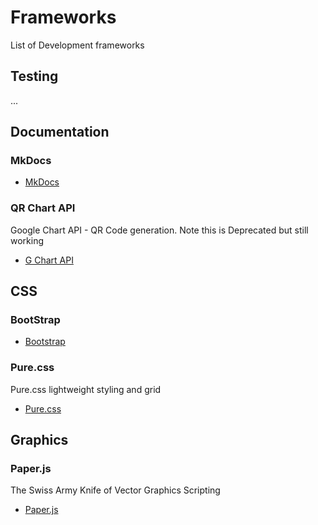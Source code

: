 # Frameworks
List of Development frameworks


## Testing
...

## Documentation

### MkDocs
* [MkDocs](https://www.mkdocs.org/)


### QR Chart API
Google Chart API - QR Code generation. Note this is Deprecated but still working 

* [G Chart API](]https://developers.google.com/chart/infographics/docs/qr_codes)



## CSS

### BootStrap
* [Bootstrap](https://getbootstrap.com/)

### Pure.css
Pure.css lightweight styling and grid 
* [Pure.css](https://purecss.io/)



## Graphics

### Paper.js
The Swiss Army Knife of Vector Graphics Scripting

* [Paper.js](http://paperjs.org/)